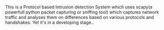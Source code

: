 This is a Protocol based Intrusion detection System which uses scapy(a powerfull python packet capturing or sniffing tool) which captures network traffic and analyses them on differences based on various protocols and handshakes.
Yet it's in a developing stage..
